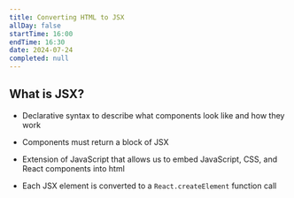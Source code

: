 ```yaml
---
title: Converting HTML to JSX
allDay: false
startTime: 16:00
endTime: 16:30
date: 2024-07-24
completed: null
---
```

## What is JSX?

- Declarative syntax to describe what components look like and how they work 

* Components must return a block of JSX 
  
* Extension of JavaScript that allows us to embed JavaScript, CSS, and React components into html
  
* Each JSX element is converted to a `React.createElement` function call